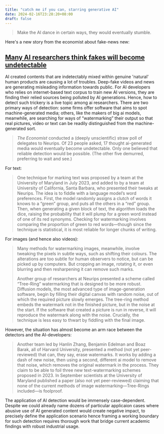 ```yaml
---
title: "catch me if you can, starring generative AI"
date: 2024-02-16T23:28:20+08:00
draft: false
---
```


> Make the AI dance in certain ways, they would eventually stumble.

Here's a new story from the economist about fake-news new:

## [Many AI researchers think fakes will become undetectable](https://www.economist.com/science-and-technology/2024/01/17/many-ai-researchers-think-fakes-will-become-undetectable)

AI created contents that are indetectably mixed within genuine 'natural' human products are causing a lot of troubles. Deep-fake videos and news are generating misleading information towards public. For AI developers who relies on internet-based text corpus to train new AI versions, they are finding their relied sources being polluted by AI generations. Hence, how to detect such trickery is a live topic among ai researchers. There are two primary ways of detection: some firms offer software that aims to spot machine-generated media; others, like the makers of big ai models, meanwhile, are searching for ways of “watermarking” their output so that real pictures, video or text can be readily distinguished from the machine-generated sort.

> *The Economist* conducted a (deeply unscientific) straw poll of delegates to Neurips. Of 23 people asked, 17 thought ai-generated media would eventually become undetectable. Only one believed that reliable detection would be possible. (The other five demurred, preferring to wait and see.)

For text:

> One technique for marking text was proposed by a team at the University of Maryland in July 2023, and added to by a team at University of California, Santa Barbara, who presented their tweaks at Neurips. The idea is to fiddle with a language model’s word preferences. First, the model randomly assigns a clutch of words it knows to a “green” group, and puts all the others in a “red” group. Then, when generating a given block of text, the algorithm loads the dice, raising the probability that it will plump for a green word instead of one of its red synonyms. Checking for watermarking involves comparing the proportion of green to red words—though since the technique is statistical, it is most reliable for longer chunks of writing.

For images (and hence also videos):

> Many methods for watermarking images, meanwhile, involve tweaking the pixels in subtle ways, such as shifting their colours. The alterations are too subtle for human observers to notice, but can be picked up by computers. But cropping an image, rotating it, or even blurring and then resharpening it can remove such marks.
>
> Another group of researchers at Neurips presented a scheme called “Tree-Ring” watermarking that is designed to be more robust. Diffusion models, the most advanced type of image-generation software, begin by filling their digital canvas with random noise, out of which the required picture slowly emerges. The tree-ring method embeds the watermark not in the finished picture, but in the noise at the start. If the software that created a picture is run in reverse, it will reproduce the watermark along with the noise. Crucially, the technique is less easy to thwart by fiddling with the final image.

However, the situation has almost become an arm race between the detectors and the AI-developers:

> Another team led by Hanlin Zhang, Benjamin Edelman and Boaz Barak, all of Harvard University, presented a method (not yet peer-reviewed) that can, they say, erase watermarks. It works by adding a dash of new noise, then using a second, different ai model to remove that noise, which removes the original watermark in the process. They claim to be able to foil three new text-watermarking schemes proposed in 2023. In September scientists at the University of Maryland published a paper (also not yet peer-reviewed) claiming that none of the current methods of image watermarking—Tree-Rings included—is foolproof.

The application of AI detection would be immensely case-dependent. Despite we could already name dozens of particular applicaion cases where abusive use of AI generated content would create negative impact, to precisely define the application scenario hence framing a working boundary for such detection requires thorough work that bridge current academic findings with robust industrial usage.
